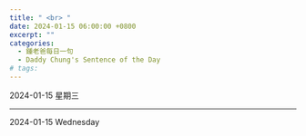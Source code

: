 ```yaml
---
title: " <br> "
date: 2024-01-15 06:00:00 +0800
excerpt: ""
categories:
  - 鍾老爸每日一句
  - Daddy Chung's Sentence of the Day
# tags:
---
```


2024-01-15 星期三

> 

---

2024-01-15 Wednesday

> 
